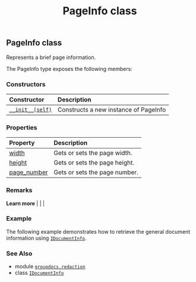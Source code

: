 ﻿---
title: PageInfo class
second_title: GroupDocs.Redaction for Python via .NET API References
description: 
type: docs
weight: 60
url: /python-net/groupdocs.redaction/pageinfo/
is_root: false
---

## PageInfo class

Represents a brief page information.



The PageInfo type exposes the following members:

### Constructors
| Constructor | Description |
| :- | :- |
| [`__init__(self)`](/redaction/python-net/groupdocs.redaction/pageinfo/__init__/#) | Constructs a new instance of PageInfo |


### Properties
| Property | Description |
| :- | :- |
| [width](/redaction/python-net/groupdocs.redaction/pageinfo/width) | Gets or sets the page width. |
| [height](/redaction/python-net/groupdocs.redaction/pageinfo/height) | Gets or sets the page height. |
| [page_number](/redaction/python-net/groupdocs.redaction/pageinfo/page_number) | Gets or sets the page number. |



### Remarks 


**Learn more** |
|
 |

### Example 


The following example demonstrates how to retrieve the general document information using [`IDocumentInfo`](/redaction/python-net/groupdocs.redaction/idocumentinfo).

### See Also
* module [`groupdocs.redaction`](..)
* class [`IDocumentInfo`](/redaction/python-net/groupdocs.redaction/idocumentinfo)
